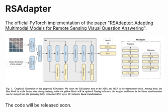 # RSAdapter

The official PyTorch implementation of the paper "[RSAdapter: Adapting Multimodal Models for Remote Sensing Visual Question Answering](https://arxiv.org/pdf/2310.13120.pdf)".

![](Figure/Flowchart.png)

The code will be released soon.
